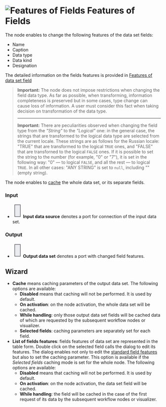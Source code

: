# ![Features of Fields](../../images/icons/components/reform-data-source_default.svg) Features of Fields

The node enables to change the following features of the data set fields:

* Name
* Caption
* Data type
* Data kind
* Designation

The detailed information on the fields features is provided in [Features of data set field](../../data/datasetfieldoptions.md)

> **Important:** The node does not impose restrictions when changing the field data type. As far as possible, when transforming, information completeness is preserved but in some cases, type change can cause loss of information. A user must consider this fact when taking decision on transformation of the data type.
>
> ---
>
> **Important:** There are peculiarities observed when changing the field type from the *"String"* to the *"Logical"* one: in the general case, the strings that are transformed to the logical data type are selected from the current locale. These strings are as follows for the Russian locale: "TRUE" that are transformed to the logical `TRUE` ones, and "FALSE" that are transforned to the logical `FALSE` ones. If it is possible to set the string to the number (for example, "0" or "7"), it is set in the following way: "0" — to logical `FALSE`, and all the rest — to logical `TRUE`. In all other cases: "ANY STRING" is set to `null`, including "" (empty string).

The node enables to [cache](../../scenario/caching.md) the whole data set, or its separate fields.

### Input

* ![Input data source](../../images/icons/app/node/ports/inputs/table_inactive.svg) **Input data source** denotes a port for connection of the input data set.

### Output

* ![Output data set](../../images/icons/app/node/ports/inputs/table_inactive.svg) **Output data set** denotes a port with changed field features.

## Wizard

* **Cache** means caching parameters of the output data set. The following options are available:
   * **Disabled** means that caching will not be performed. It is used by default.
   * **On activation**: on the node activation, the whole data set will be cached.
   * **While handling**: only those output data set fields will be cached data of which are requested by the subsequent workflow nodes or visualizer.
   * **Selected fields**: caching parameters are separately set for each field.
* **List of fields features**: fields features of data set are represented in the table form. Double click on the selected field calls the dialog to edit its features. The dialog enables not only to edit the [standard field features](../../data/datasetfieldoptions.md) but also to set the caching parameter. This option is available if the *Selected fields* caching mode is set for the whole node. The following options are available:
   * **Disabled** means that caching will not be performed. It is used by default.
   * **On activation**: on the node activation, the data set field will be cached.
   * **While handling**: the field will be cached in the case of the first request of its data by the subsequent workflow nodes or visualizer.
